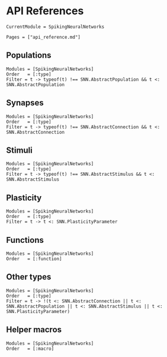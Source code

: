 # API References

```@meta
CurrentModule = SpikingNeuralNetworks
```

```@contents
Pages = ["api_reference.md"]
```


## Populations
```@autodocs
Modules = [SpikingNeuralNetworks]
Order   = [:type]
Filter = t -> typeof(t) !== SNN.AbstractPopulation && t <: SNN.AbstractPopulation
```

## Synapses
```@autodocs
Modules = [SpikingNeuralNetworks]
Order   = [:type]
Filter = t -> typeof(t) !== SNN.AbstractConnection && t <: SNN.AbstractConnection
```


## Stimuli
```@autodocs
Modules = [SpikingNeuralNetworks]
Order   = [:type]
Filter = t -> typeof(t) !== SNN.AbstractStimulus && t <: SNN.AbstractStimulus
```

## Plasticity
```@autodocs
Modules = [SpikingNeuralNetworks]
Order   = [:type]
Filter = t -> t <: SNN.PlasticityParameter
```

## Functions

```@autodocs
Modules = [SpikingNeuralNetworks]
Order   = [:function]
```

## Other types
```@autodocs
Modules = [SpikingNeuralNetworks]
Order   = [:type]
Filter = t -> !(t <: SNN.AbstractConnection || t <: SNN.AbstractPopulation || t <: SNN.AbstractStimulus || t <: SNN.PlasticityParameter)
```


## Helper macros

```@autodocs
Modules = [SpikingNeuralNetworks]
Order   = [:macro]
```